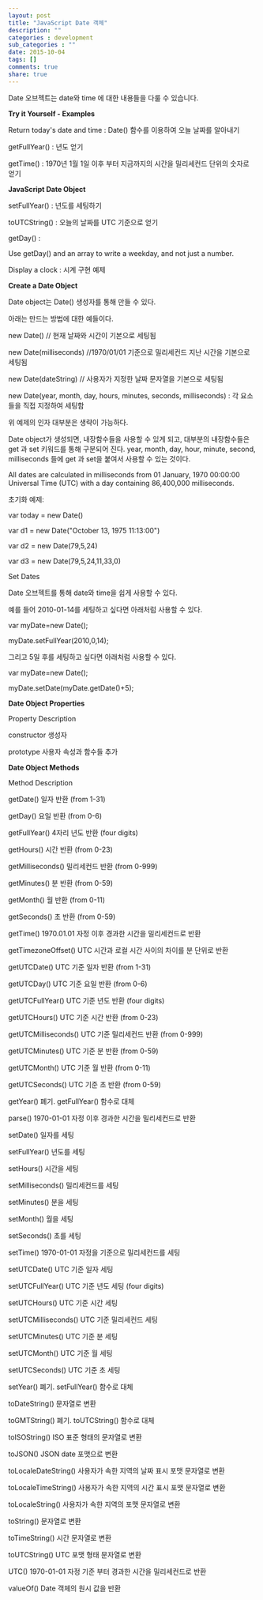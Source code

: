 ```yaml
---
layout: post
title: "JavaScript Date 객체"
description: ""
categories : development
sub_categories : ""
date: 2015-10-04
tags: []
comments: true
share: true
---
```


Date 오브젝트는 date와 time 에 대한 내용들을 다룰 수 있습니다.

  

**Try it Yourself - Examples**

Return today's date and time : Date() 함수를 이용하여 오늘 날짜를 알아내기

getFullYear() : 년도 얻기

getTime() : 1970년 1월 1일 이후 부터 지금까지의 시간을 밀리세컨드 단위의 숫자로 얻기

  

  

**JavaScript Date Object**

setFullYear() : 년도를 세팅하기

toUTCString() : 오늘의 날짜를 UTC 기준으로 얻기

getDay() :

Use getDay() and an array to write a weekday, and not just a number.

Display a clock : 시계 구현 예제

  

  

**Create a Date Object**

  

Date object는 Date() 생성자를 통해 만들 수 있다.

아래는 만드는 방법에 대한 예들이다.

new Date() // 현재 날짜와 시간이 기본으로 세팅됨

new Date(milliseconds) //1970/01/01 기준으로 밀리세컨드 지난 시간을 기본으로 세팅됨

new Date(dateString) // 사용자가 지정한 날짜 문자열을 기본으로 세팅됨

new Date(year, month, day, hours, minutes, seconds, milliseconds) : 각 요소들을 직접
지정하여 세팅함

  

위 예제의 인자 대부분은 생략이 가능하다.

Date object가 생성되면, 내장함수들을 사용할 수 있게 되고, 대부분의 내장함수들은 get 과 set 키워드를 통해 구분되어 진다.
year, month, day, hour, minute, second, milliseconds 들에 get 과 set을 붙여서 사용할 수
있는 것이다.

All dates are calculated in milliseconds from 01 January, 1970 00:00:00
Universal Time (UTC) with a day containing 86,400,000 milliseconds.

  

초기화 예제:

var today = new Date()

var d1 = new Date("October 13, 1975 11:13:00")

var d2 = new Date(79,5,24)

var d3 = new Date(79,5,24,11,33,0)

  

Set Dates

Date 오브젝트를 통해 date와 time을 쉽게 사용할 수 있다.

예를 들어 2010-01-14를 세팅하고 싶다면 아래처럼 사용할 수 있다.

var myDate=new Date();

myDate.setFullYear(2010,0,14);

그리고 5일 후를 세팅하고 싶다면 아래처럼 사용할 수 있다.

var myDate=new Date();

myDate.setDate(myDate.getDate()+5);

  

  

**Date Object Properties**

Property Description

constructor 생성자

prototype 사용자 속성과 함수들 추가

  

  

**Date Object Methods**

Method Description

getDate() 일자 반환 (from 1-31)

getDay() 요일 반환 (from 0-6)

getFullYear() 4자리 년도 반환 (four digits)

getHours() 시간 반환 (from 0-23)

getMilliseconds() 밀리세컨드 반환 (from 0-999)

getMinutes() 분 반환 (from 0-59)

getMonth() 월 반환 (from 0-11)

getSeconds() 초 반환 (from 0-59)

getTime() 1970.01.01 자정 이후 경과한 시간을 밀리세컨드로 반환

getTimezoneOffset() UTC 시간과 로컬 시간 사이의 차이를 분 단위로 반환

getUTCDate() UTC 기준 일자 반환 (from 1-31)

getUTCDay() UTC 기준 요일 반환 (from 0-6)

getUTCFullYear() UTC 기준 년도 반환 (four digits)

getUTCHours() UTC 기준 시간 반환 (from 0-23)

getUTCMilliseconds() UTC 기준 밀리세컨드 반환 (from 0-999)

getUTCMinutes() UTC 기준 분 반환 (from 0-59)

getUTCMonth() UTC 기준 월 반환 (from 0-11)

getUTCSeconds() UTC 기준 초 반환 (from 0-59)

getYear() 폐기. getFullYear() 함수로 대체

parse() 1970-01-01 자정 이후 경과한 시간을 밀리세컨드로 반환

setDate() 일자를 세팅

setFullYear() 년도를 세팅

setHours() 시간을 세팅

setMilliseconds() 밀리세컨드를 세팅

setMinutes() 분을 세팅

setMonth() 월을 세팅

setSeconds() 초를 세팅

setTime() 1970-01-01 자정을 기준으로 밀리세컨드를 세팅

setUTCDate() UTC 기준 일자 세팅

setUTCFullYear() UTC 기준 년도 세팅 (four digits)

setUTCHours() UTC 기준 시간 세팅

setUTCMilliseconds()  UTC 기준 밀리세컨드 세팅

setUTCMinutes() UTC 기준 분 세팅

setUTCMonth() UTC 기준 월 세팅

setUTCSeconds() UTC 기준 초 세팅

setYear() 폐기. setFullYear() 함수로 대체

toDateString() 문자열로 변환

toGMTString() 폐기. toUTCString() 함수로 대체

toISOString() ISO 표준 형태의 문자열로 변환

toJSON() JSON date 포맷으로 변환

toLocaleDateString() 사용자가 속한 지역의 날짜 표시 포맷 문자열로 변환

toLocaleTimeString() 사용자가 속한 지역의 시간 표시 포맷 문자열로 변환

toLocaleString() 사용자가 속한 지역의 포맷 문자열로 변환

toString() 문자열로 변환

toTimeString() 시간 문자열로 변환

toUTCString() UTC 포맷 형태 문자열로 변환

UTC() 1970-01-01 자정 기준 부터 경과한 시간을 밀리세컨드로 반환

valueOf() Date 객체의 원시 값을 반환


